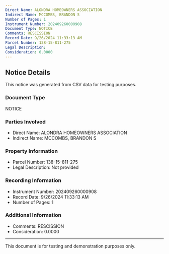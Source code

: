 ```yaml
---
Direct Name: ALONDRA HOMEOWNERS ASSOCIATION
Indirect Name: MCCOMBS, BRANDON S
Number of Pages: 1
Instrument Number: 202409260000908
Document Type: NOTICE
Comments: RESCISSION
Record Date: 9/26/2024 11:33:13 AM
Parcel Number: 138-15-811-275
Legal Description: 
Consideration: 0.0000
---
```


## Notice Details

This notice was generated from CSV data for testing purposes.

### Document Type
NOTICE

### Parties Involved
- Direct Name: ALONDRA HOMEOWNERS ASSOCIATION
- Indirect Name: MCCOMBS, BRANDON S

### Property Information
- Parcel Number: 138-15-811-275
- Legal Description: Not provided

### Recording Information
- Instrument Number: 202409260000908
- Record Date: 9/26/2024 11:33:13 AM
- Number of Pages: 1

### Additional Information
- Comments: RESCISSION
- Consideration: 0.0000

---

This document is for testing and demonstration purposes only.
